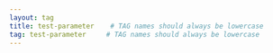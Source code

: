 ```yaml
---
layout: tag
title: test-parameter    # TAG names should always be lowercase
tag: test-parameter     # TAG names should always be lowercase
---
```

